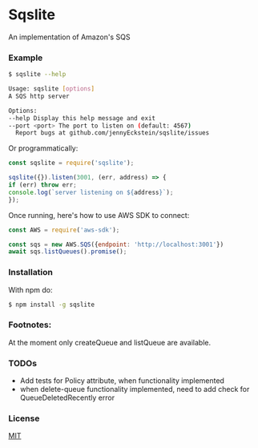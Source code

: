 # Sqslite

An implementation of Amazon's SQS

### Example

```sh
$ sqslite --help

Usage: sqslite [options]
A SQS http server

Options:
--help Display this help message and exit
--port <port> The port to listen on (default: 4567)
  Report bugs at github.com/jennyEckstein/sqslite/issues
  ```

  Or programmatically:
  ```javascript
  const sqslite = require('sqslite');

  sqslite({}).listen(3001, (err, address) => {
  if (err) throw err;
  console.log(`server listening on ${address}`);
  });
  ```

  Once running, here's how to use AWS SDK to connect:

  ```javascript
  const AWS = require('aws-sdk');

  const sqs = new AWS.SQS({endpoint: 'http://localhost:3001'})
  await sqs.listQueues().promise();
  ```

  ### Installation
  With npm do:
  ```sh
  $ npm install -g sqslite
  ```

  ### Footnotes:
  At the moment only createQueue and listQueue are available.

  ### TODOs
  - Add tests for Policy attribute, when functionality implemented
  - when delete-queue functionality implemented, need to add check for QueueDeletedRecently error

  ### License

  [MIT](./LICENSE)